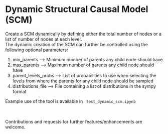 # Dynamic Structural Causal Model (SCM)

Create a SCM dynamically by defining either the total number of nodes or a list of number of nodes at each level.<br>
The dynamic creation of the SCM can further be controlled using the following optional parameters:
1. min_parents --> Minimum number of parents any child node should have
2. max_parents --> Maximum number of parents any child node should have
3. parent_levels_probs --> List of probabilities to use when selecting the levels from where the parents for any child node should be sampled
4. distributions_file --> File containing a list of distributions in the sympy format

Example use of the tool is available in <code> test_dynamic_scm.ipynb </code><br><br>

Contributions and requests for further features/enhancements are welcome.
